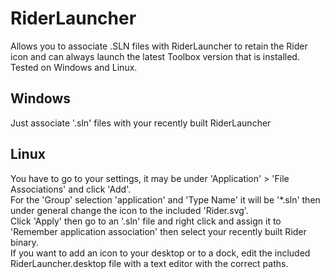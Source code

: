 # RiderLauncher
Allows you to associate .SLN files with RiderLauncher to retain the Rider icon and can always launch the latest Toolbox version that is installed. Tested on Windows and Linux.<br>

Windows
--
Just associate '.sln' files with your recently built RiderLauncher<br>

Linux
--
You have to go to your settings, it may be under 'Application' > 'File Associations' and click 'Add'.<br>
For the 'Group' selection 'application' and 'Type Name' it will be '*.sln' then under general change the icon to the included 'Rider.svg'.<br>
Click 'Apply' then go to an '.sln' file and right click and assign it to 'Remember application association' then select your recently built Rider binary.<br>
If you want to add an icon to your desktop or to a dock, edit the included RiderLauncher.desktop file with a text editor with the correct paths.
